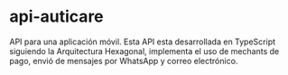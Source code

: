 # api-auticare
API para una aplicación móvil. Esta API esta desarrollada en TypeScript siguiendo la Arquitectura Hexagonal, implementa el uso de mechants de pago, envió de mensajes por WhatsApp y correo electrónico.
